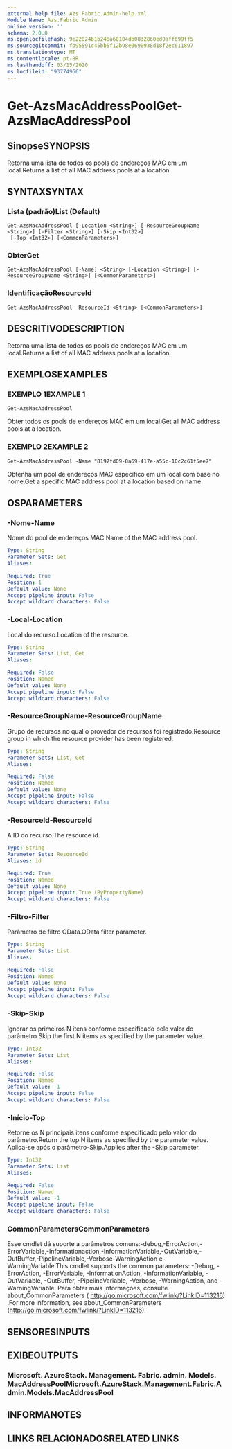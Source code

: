 ```yaml
---
external help file: Azs.Fabric.Admin-help.xml
Module Name: Azs.Fabric.Admin
online version: ''
schema: 2.0.0
ms.openlocfilehash: 9e22024b1b246a60104db0832860ed0aff699ff5
ms.sourcegitcommit: fb95591c45bb5f12b98e0690938d18f2ec611897
ms.translationtype: MT
ms.contentlocale: pt-BR
ms.lasthandoff: 03/15/2020
ms.locfileid: "93774966"
---
```

# <span data-ttu-id="b5096-101">Get-AzsMacAddressPool</span><span class="sxs-lookup"><span data-stu-id="b5096-101">Get-AzsMacAddressPool</span></span>

## <span data-ttu-id="b5096-102">Sinopse</span><span class="sxs-lookup"><span data-stu-id="b5096-102">SYNOPSIS</span></span>
<span data-ttu-id="b5096-103">Retorna uma lista de todos os pools de endereços MAC em um local.</span><span class="sxs-lookup"><span data-stu-id="b5096-103">Returns a list of all MAC address pools at a location.</span></span>

## <span data-ttu-id="b5096-104">SYNTAX</span><span class="sxs-lookup"><span data-stu-id="b5096-104">SYNTAX</span></span>

### <span data-ttu-id="b5096-105">Lista (padrão)</span><span class="sxs-lookup"><span data-stu-id="b5096-105">List (Default)</span></span>
```
Get-AzsMacAddressPool [-Location <String>] [-ResourceGroupName <String>] [-Filter <String>] [-Skip <Int32>]
 [-Top <Int32>] [<CommonParameters>]
```

### <span data-ttu-id="b5096-106">Obter</span><span class="sxs-lookup"><span data-stu-id="b5096-106">Get</span></span>
```
Get-AzsMacAddressPool [-Name] <String> [-Location <String>] [-ResourceGroupName <String>] [<CommonParameters>]
```

### <span data-ttu-id="b5096-107">Identificação</span><span class="sxs-lookup"><span data-stu-id="b5096-107">ResourceId</span></span>
```
Get-AzsMacAddressPool -ResourceId <String> [<CommonParameters>]
```

## <span data-ttu-id="b5096-108">DESCRITIVO</span><span class="sxs-lookup"><span data-stu-id="b5096-108">DESCRIPTION</span></span>
<span data-ttu-id="b5096-109">Retorna uma lista de todos os pools de endereços MAC em um local.</span><span class="sxs-lookup"><span data-stu-id="b5096-109">Returns a list of all MAC address pools at a location.</span></span>

## <span data-ttu-id="b5096-110">EXEMPLOS</span><span class="sxs-lookup"><span data-stu-id="b5096-110">EXAMPLES</span></span>

### <span data-ttu-id="b5096-111">EXEMPLO 1</span><span class="sxs-lookup"><span data-stu-id="b5096-111">EXAMPLE 1</span></span>
```
Get-AzsMacAddressPool
```

<span data-ttu-id="b5096-112">Obter todos os pools de endereços MAC em um local.</span><span class="sxs-lookup"><span data-stu-id="b5096-112">Get all MAC address pools at a location.</span></span>

### <span data-ttu-id="b5096-113">EXEMPLO 2</span><span class="sxs-lookup"><span data-stu-id="b5096-113">EXAMPLE 2</span></span>
```
Get-AzsMacAddressPool -Name "8197fd09-8a69-417e-a55c-10c2c61f5ee7"
```

<span data-ttu-id="b5096-114">Obtenha um pool de endereços MAC específico em um local com base no nome.</span><span class="sxs-lookup"><span data-stu-id="b5096-114">Get a specific MAC address pool at a location based on name.</span></span>

## <span data-ttu-id="b5096-115">OS</span><span class="sxs-lookup"><span data-stu-id="b5096-115">PARAMETERS</span></span>

### <span data-ttu-id="b5096-116">-Nome</span><span class="sxs-lookup"><span data-stu-id="b5096-116">-Name</span></span>
<span data-ttu-id="b5096-117">Nome do pool de endereços MAC.</span><span class="sxs-lookup"><span data-stu-id="b5096-117">Name of the MAC address pool.</span></span>

```yaml
Type: String
Parameter Sets: Get
Aliases:

Required: True
Position: 1
Default value: None
Accept pipeline input: False
Accept wildcard characters: False
```

### <span data-ttu-id="b5096-118">-Local</span><span class="sxs-lookup"><span data-stu-id="b5096-118">-Location</span></span>
<span data-ttu-id="b5096-119">Local do recurso.</span><span class="sxs-lookup"><span data-stu-id="b5096-119">Location of the resource.</span></span>

```yaml
Type: String
Parameter Sets: List, Get
Aliases:

Required: False
Position: Named
Default value: None
Accept pipeline input: False
Accept wildcard characters: False
```

### <span data-ttu-id="b5096-120">-ResourceGroupName</span><span class="sxs-lookup"><span data-stu-id="b5096-120">-ResourceGroupName</span></span>
<span data-ttu-id="b5096-121">Grupo de recursos no qual o provedor de recursos foi registrado.</span><span class="sxs-lookup"><span data-stu-id="b5096-121">Resource group in which the resource provider has been registered.</span></span>

```yaml
Type: String
Parameter Sets: List, Get
Aliases:

Required: False
Position: Named
Default value: None
Accept pipeline input: False
Accept wildcard characters: False
```

### <span data-ttu-id="b5096-122">-ResourceId</span><span class="sxs-lookup"><span data-stu-id="b5096-122">-ResourceId</span></span>
<span data-ttu-id="b5096-123">A ID do recurso.</span><span class="sxs-lookup"><span data-stu-id="b5096-123">The resource id.</span></span>

```yaml
Type: String
Parameter Sets: ResourceId
Aliases: id

Required: True
Position: Named
Default value: None
Accept pipeline input: True (ByPropertyName)
Accept wildcard characters: False
```

### <span data-ttu-id="b5096-124">-Filtro</span><span class="sxs-lookup"><span data-stu-id="b5096-124">-Filter</span></span>
<span data-ttu-id="b5096-125">Parâmetro de filtro OData.</span><span class="sxs-lookup"><span data-stu-id="b5096-125">OData filter parameter.</span></span>

```yaml
Type: String
Parameter Sets: List
Aliases:

Required: False
Position: Named
Default value: None
Accept pipeline input: False
Accept wildcard characters: False
```

### <span data-ttu-id="b5096-126">-Skip</span><span class="sxs-lookup"><span data-stu-id="b5096-126">-Skip</span></span>
<span data-ttu-id="b5096-127">Ignorar os primeiros N itens conforme especificado pelo valor do parâmetro.</span><span class="sxs-lookup"><span data-stu-id="b5096-127">Skip the first N items as specified by the parameter value.</span></span>

```yaml
Type: Int32
Parameter Sets: List
Aliases:

Required: False
Position: Named
Default value: -1
Accept pipeline input: False
Accept wildcard characters: False
```

### <span data-ttu-id="b5096-128">-Início</span><span class="sxs-lookup"><span data-stu-id="b5096-128">-Top</span></span>
<span data-ttu-id="b5096-129">Retorne os N principais itens conforme especificado pelo valor do parâmetro.</span><span class="sxs-lookup"><span data-stu-id="b5096-129">Return the top N items as specified by the parameter value.</span></span>
<span data-ttu-id="b5096-130">Aplica-se após o parâmetro-Skip.</span><span class="sxs-lookup"><span data-stu-id="b5096-130">Applies after the -Skip parameter.</span></span>

```yaml
Type: Int32
Parameter Sets: List
Aliases:

Required: False
Position: Named
Default value: -1
Accept pipeline input: False
Accept wildcard characters: False
```

### <span data-ttu-id="b5096-131">CommonParameters</span><span class="sxs-lookup"><span data-stu-id="b5096-131">CommonParameters</span></span>
<span data-ttu-id="b5096-132">Esse cmdlet dá suporte a parâmetros comuns:-debug,-ErrorAction,-ErrorVariable,-Informationaction,-InformationVariable,-OutVariable,-OutBuffer,-PipelineVariable,-Verbose-WarningAction e-WarningVariable.</span><span class="sxs-lookup"><span data-stu-id="b5096-132">This cmdlet supports the common parameters: -Debug, -ErrorAction, -ErrorVariable, -InformationAction, -InformationVariable, -OutVariable, -OutBuffer, -PipelineVariable, -Verbose, -WarningAction, and -WarningVariable.</span></span> <span data-ttu-id="b5096-133">Para obter mais informações, consulte about_CommonParameters ( http://go.microsoft.com/fwlink/?LinkID=113216) .</span><span class="sxs-lookup"><span data-stu-id="b5096-133">For more information, see about_CommonParameters (http://go.microsoft.com/fwlink/?LinkID=113216).</span></span>

## <span data-ttu-id="b5096-134">SENSORES</span><span class="sxs-lookup"><span data-stu-id="b5096-134">INPUTS</span></span>

## <span data-ttu-id="b5096-135">EXIBE</span><span class="sxs-lookup"><span data-stu-id="b5096-135">OUTPUTS</span></span>

### <span data-ttu-id="b5096-136">Microsoft. AzureStack. Management. Fabric. admin. Models. MacAddressPool</span><span class="sxs-lookup"><span data-stu-id="b5096-136">Microsoft.AzureStack.Management.Fabric.Admin.Models.MacAddressPool</span></span>

## <span data-ttu-id="b5096-137">INFORMA</span><span class="sxs-lookup"><span data-stu-id="b5096-137">NOTES</span></span>

## <span data-ttu-id="b5096-138">LINKS RELACIONADOS</span><span class="sxs-lookup"><span data-stu-id="b5096-138">RELATED LINKS</span></span>
